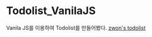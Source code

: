 # Todolist_VanilaJS

Vanila JS를 이용하여 Todolist를 만들어봤다.
[zwon's todolist](https://zwon-todolist.herokuapp.com/index.html)
